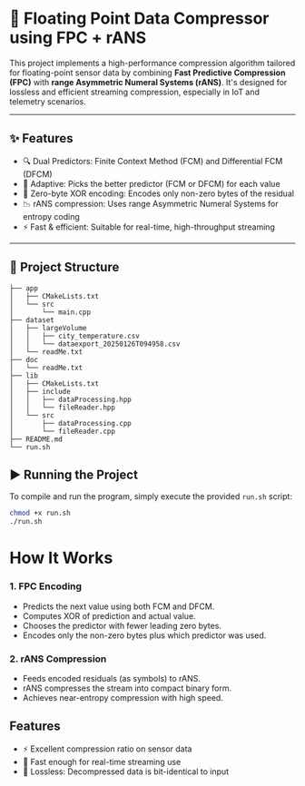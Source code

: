 # 🚀 Floating Point Data Compressor using FPC + rANS

This project implements a high-performance compression algorithm tailored for floating-point sensor data by combining **Fast Predictive Compression (FPC)** with **range Asymmetric Numeral Systems (rANS)**. It's designed for lossless and efficient streaming compression, especially in IoT and telemetry scenarios.

---

## ✨ Features

- 🔍 Dual Predictors: Finite Context Method (FCM) and Differential FCM (DFCM)
- 🧠 Adaptive: Picks the better predictor (FCM or DFCM) for each value
- 🧩 Zero-byte XOR encoding: Encodes only non-zero bytes of the residual
- 📉 rANS compression: Uses range Asymmetric Numeral Systems for entropy coding
- ⚡ Fast & efficient: Suitable for real-time, high-throughput streaming

---

## 📁 Project Structure
```plaintext
├── app
│   ├── CMakeLists.txt
│   └── src
│       └── main.cpp
├── dataset
│   ├── largeVolume
│   │   ├── city_temperature.csv
│   │   └── dataexport_20250126T094958.csv
│   └── readMe.txt
├── doc
│   └── readMe.txt
├── lib
│   ├── CMakeLists.txt
│   ├── include
│   │   ├── dataProcessing.hpp
│   │   └── fileReader.hpp
│   └── src
│       ├── dataProcessing.cpp
│       └── fileReader.cpp
├── README.md
└── run.sh
```
## ▶️ Running the Project

To compile and run the program, simply execute the provided `run.sh` script:

```bash
chmod +x run.sh
./run.sh
```

# How It Works

### 1. **FPC Encoding**

- Predicts the next value using both FCM and DFCM.
- Computes XOR of prediction and actual value.
- Chooses the predictor with fewer leading zero bytes.
- Encodes only the non-zero bytes plus which predictor was used.

### 2. **rANS Compression**

- Feeds encoded residuals (as symbols) to rANS.
- rANS compresses the stream into compact binary form.
- Achieves near-entropy compression with high speed.

## Features

* ⚡ Excellent compression ratio on sensor data  
* 🔁 Fast enough for real-time streaming use  
* 💾 Lossless: Decompressed data is bit-identical to input


